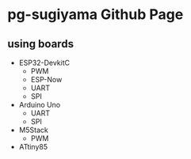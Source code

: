 # pg-sugiyama Github Page
## using boards
- ESP32-DevkitC
  - PWM
  - ESP-Now
  - UART
  - SPI
- Arduino Uno
  - UART
  - SPI
- M5Stack
  - PWM
- ATtiny85
